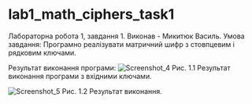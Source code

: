 # lab1_math_ciphers_task1

Лабораторна робота 1, завдання 1.
Виконав - Микитюк Василь.
Умова завдання: Програмно реалізувати матричний шифр  з  стовпцевим і рядковим ключами.

Результат виконання програми:
![Screenshot_4](https://github.com/s1AINT/lab1_math_ciphers_task1/assets/61393303/2be447e0-d626-44d5-99c8-6b5a5f03d371)
Рис. 1.1 Результат виконання програми з вхідними ключами.

![Screenshot_5](https://github.com/s1AINT/lab1_math_ciphers_task1/assets/61393303/ef666a7f-4a54-40d7-8627-03a209a5baf9)
Рис. 1.2 Результат виконання.
